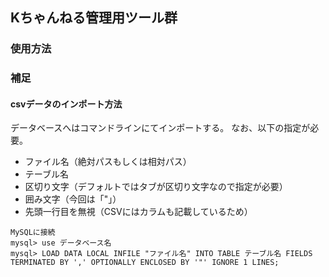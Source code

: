 ## Kちゃんねる管理用ツール群

### 使用方法

### 補足

#### csvデータのインポート方法
データベースへはコマンドラインにてインポートする。
なお、以下の指定が必要。
- ファイル名（絶対パスもしくは相対パス）
- テーブル名
- 区切り文字（デフォルトではタブが区切り文字なので指定が必要）
- 囲み文字（今回は「"」）
- 先頭一行目を無視（CSVにはカラムも記載しているため）
```
MySQLに接続
mysql> use データベース名
mysql> LOAD DATA LOCAL INFILE "ファイル名" INTO TABLE テーブル名 FIELDS TERMINATED BY ',' OPTIONALLY ENCLOSED BY '"' IGNORE 1 LINES;
```
